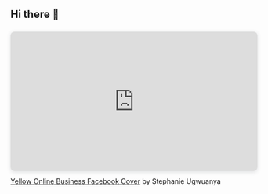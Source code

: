 ## Hi there 👋

<div style="position: relative; width: 100%; height: 0; padding-top: 56.3415%;
 padding-bottom: 0; box-shadow: 0 2px 8px 0 rgba(63,69,81,0.16); margin-top: 1.6em; margin-bottom: 0.9em; overflow: hidden;
 border-radius: 8px; will-change: transform;">
  <iframe loading="lazy" style="position: absolute; width: 100%; height: 100%; top: 0; left: 0; border: none; padding: 0;margin: 0;"
    src="https:&#x2F;&#x2F;www.canva.com&#x2F;design&#x2F;DAGMcbbFfEU&#x2F;kpIaQ2j94qPb1mHm3Xpawg&#x2F;view?embed" allowfullscreen="allowfullscreen" allow="fullscreen">
  </iframe>
</div>
<a href="https:&#x2F;&#x2F;www.canva.com&#x2F;design&#x2F;DAGMcbbFfEU&#x2F;kpIaQ2j94qPb1mHm3Xpawg&#x2F;view?utm_content=DAGMcbbFfEU&amp;utm_campaign=designshare&amp;utm_medium=embeds&amp;utm_source=link" target="_blank" rel="noopener">Yellow Online Business Facebook Cover</a> by Stephanie Ugwuanya








<!--
**StephanieUgwuanya/StephanieUgwuanya** is a ✨ _special_ ✨ repository because its `README.md` (this file) appears on your GitHub profile.







Here are some ideas to get you started:

- 🔭 I’m currently working on ...
- 🌱 I’m currently learning ...
- 👯 I’m looking to collaborate on ...
- 🤔 I’m looking for help with ...
- 💬 Ask me about ...
- 📫 How to reach me: ...
- 😄 Pronouns: ...
- ⚡ Fun fact: ...
-->
